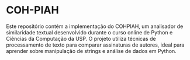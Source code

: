 # COH-PIAH
Este repositório contém a implementação do COHPIAH, um analisador de similaridade textual desenvolvido durante o curso online de Python e Ciências da Computação da USP. O projeto utiliza técnicas de processamento de texto para comparar assinaturas de autores, ideal para aprender sobre manipulação de strings e análise de dados em Python.
